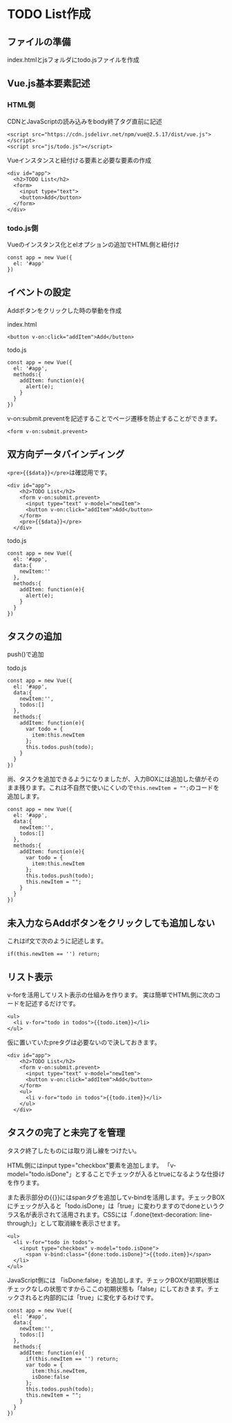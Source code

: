 # TODO List作成
## ファイルの準備
index.htmlとjsフォルダにtodo.jsファイルを作成

## Vue.js基本要素記述
### HTML側
CDNとJavaScriptの読み込みをbody終了タグ直前に記述

```
<script src="https://cdn.jsdelivr.net/npm/vue@2.5.17/dist/vue.js"></script>
<script src="js/todo.js"></script>
```
Vueインスタンスと紐付ける要素と必要な要素の作成

```
<div id="app">
  <h2>TODO List</h2>
  <form>
    <input type="text">
    <button>Add</button>
  </form>
</div>
```

### todo.js側
Vueのインスタンス化とelオプションの追加でHTML側と紐付け

```
const app = new Vue({
  el: '#app'
})
```
## イベントの設定
Addボタンをクリックした時の挙動を作成

index.html
```
<button v-on:click="addItem">Add</button>
```

todo.js
```
const app = new Vue({
  el: '#app',
  methods:{
    addItem: function(e){
      alert(e);
    }
  }
})
```

v-on:submit.preventを記述することでページ遷移を防止することができます。
```
<form v-on:submit.prevent>
```

## 双方向データバインディング

`<pre>{{$data}}</pre>`は確認用です。
```
<div id="app">
    <h2>TODO List</h2>
    <form v-on:submit.prevent>
      <input type="text" v-model="newItem">
      <button v-on:click="addItem">Add</button>
    </form>
    <pre>{{$data}}</pre>
  </div>
```

todo.js
```
const app = new Vue({
  el: '#app',
  data:{
    newItem:''
  },
  methods:{
    addItem: function(e){
      alert(e);
    }
  }
})
```

## タスクの追加

push()で追加

todo.js
```
const app = new Vue({
  el: '#app',
  data:{
    newItem:'',
    todos:[]
  },
  methods:{
    addItem: function(e){
      var todo = {
        item:this.newItem
      };
      this.todos.push(todo);
    }
  }
})
```
尚、タスクを追加できるようになりましたが、入力BOXには追加した値がそのまま残ります。これは不自然で使いにくいので`this.newItem = "";`のコードを追加します。

```
const app = new Vue({
  el: '#app',
  data:{
    newItem:'',
    todos:[]
  },
  methods:{
    addItem: function(e){
      var todo = {
        item:this.newItem
      };
      this.todos.push(todo);
      this.newItem = "";
    }
  }
})

```

## 未入力ならAddボタンをクリックしても追加しない

これはif文で次のように記述します。
```
if(this.newItem == '') return;
```

## リスト表示
v-forを活用してリスト表示の仕組みを作ります。
実は簡単でHTML側に次のコードを記述するだけです。
```
<ul>
  <li v-for="todo in todos">{{todo.item}}</li>
</ul>
```
仮に置いていたpreタグは必要ないので決しておきます。

```
<div id="app">
    <h2>TODO List</h2>
    <form v-on:submit.prevent>
      <input type="text" v-model="newItem">
      <button v-on:click="addItem">Add</button>
    </form>
    <ul>
      <li v-for="todo in todos">{{todo.item}}</li>
    </ul>
  </div>
```

## タスクの完了と未完了を管理
タスク終了したものには取り消し線をつけたい。

HTML側にはinput type="checkbox"要素を追加します。
「v-model="todo.isDone"」とすることでチェックが入るとtrueになるような仕掛けを作ります。

また表示部分の{{}}にはspanタグを追加してv-bindを活用します。チェックBOXにチェックが入ると「todo.isDone」は「true」に変わりますのでdoneというクラス名が表示されて活用されます。CSSには「.done{text-decoration: line-through;}」として取消線を表示させます。

```
<ul>
  <li v-for="todo in todos">
    <input type="checkbox" v-model="todo.isDone">
      <span v-bind:class="{done:todo.isDone}">{{todo.item}}</span>
  </li>
</ul>
```

JavaScript側には 「isDone:false」を追加します。チェックBOXが初期状態はチェックなしの状態ですからここの初期状態も「false」にしておきます。チェックされると内部的には「true」に変化するわけです。

```
const app = new Vue({
  el: '#app',
  data:{
    newItem:'',
    todos:[]
  },
  methods:{
    addItem: function(e){
      if(this.newItem == '') return;
      var todo = {
        item:this.newItem,
        isDone:false
      };
      this.todos.push(todo);
      this.newItem = "";
    }
  }
})
```












